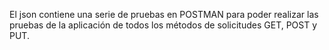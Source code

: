 El json contiene una serie de pruebas en POSTMAN para poder realizar las pruebas de la aplicación de todos los métodos de solicitudes GET, POST y PUT.
